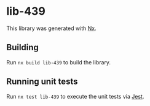 # lib-439

This library was generated with [Nx](https://nx.dev).

## Building

Run `nx build lib-439` to build the library.

## Running unit tests

Run `nx test lib-439` to execute the unit tests via [Jest](https://jestjs.io).
